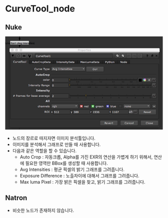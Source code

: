 # CurveTool\_node

## Nuke

![](../../.gitbook/assets/curvetool_node.png)

* 노드의 장르로 따지자면 이미지 분석툴입니다.
* 이미지를 분석해서 그래프로 만들 때 사용합니다.
* 다음과 같은 역할을 할 수 있습니다.
  * Auto Crop : 자동크롭, Alpha를 가진 EXR의 연산을 가볍게 하기 위해서, 연산에 필요한 영역만 BBox를 생성할 때 사용합니다.
  * Avg Intensities : 평균 픽셀의 밝기 그래프를 그려줍니다.
  * Exposure Difference : 노출차이에 대해서 그래프를 그려줍니다.
  * Max luma Pixel : 가장 밝은 픽셀을 찾고, 밝기 그래프를 그려줍니다.

## Natron

* 비슷한 노드가 존재하지 않습니다.

